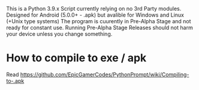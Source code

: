 This is a Python 3.9.x Script currently relying on no 3rd Party modules.
Designed for Android (5.0.0+ - .apk) but avalible for Windows and Linux (+Unix type systems)
The program is cuurently in Pre-Alpha Stage and not ready for constant use.
Running Pre-Alpha Stage Releases should not harm your device unless you change something.

# How to compile to exe / apk

Read https://github.com/EpicGamerCodes/PythonPrompt/wiki/Compiling-to-.apk
